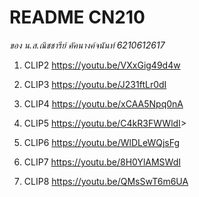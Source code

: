 # README CN210 
*ของ น.ส.ณิชชารีย์ คัคนางค์จนันท์ 6210612617*

1. CLIP2 <https://youtu.be/VXxGig49d4w>

2. CLIP3 <https://youtu.be/J231ftLr0dI>

3. CLIP4 <https://youtu.be/xCAA5Npq0nA>

4. CLIP5 <https://youtu.be/C4kR3FWWldI>>

5. CLIP6 <https://youtu.be/WlDLeWQjsFg>

6. CLIP7 <https://youtu.be/8H0YlAMSWdI>

7. CLIP8 <https://youtu.be/QMsSwT6m6UA>
